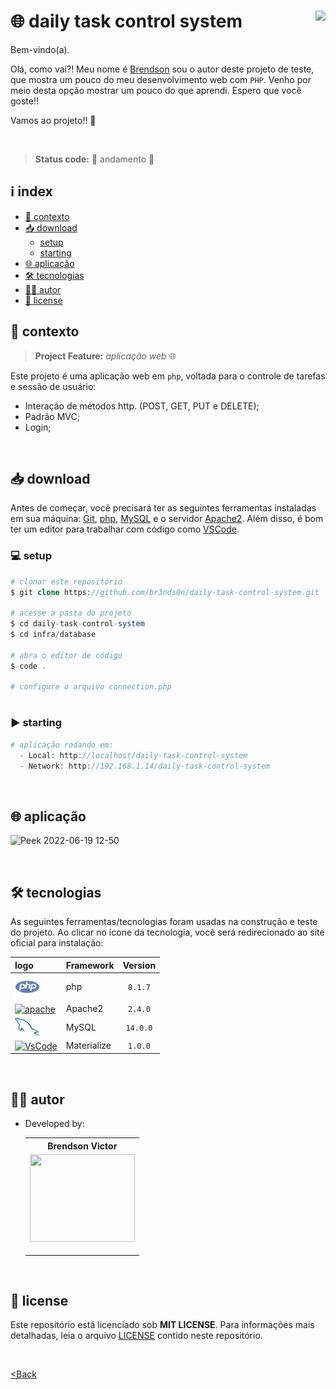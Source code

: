 # 🌐 daily task control system [<img align="right" src="https://img.shields.io/badge/release-v1.0.0-green">](https://github.com/br3nds0n/daily-task-control-system/releases)

Bem-vindo(a).

Olá, como vai?! Meu nome é [Brendson](https://github.com/br3nds0n) sou o autor deste projeto de teste, que mostra um pouco do meu desenvolvimento web com `PHP`. Venho por meio desta opção mostrar um pouco do que aprendi. Espero que você goste!!

Vamos ao projeto!!  🚀

<br>

> <b>Status code:</b>   🚧 andamento 🚧

 ## ℹ index

   * [🧠 contexto](#-contexto)
   * [📥 download](#-download)
     * [setup](#-setup)
     * [starting](#-starting)
   * [🌐 aplicação](#-aplicação)
   * [🛠 tecnologias](#-tecnologias)
   * [✍🏼 autor](#-autor)
   * [📝 license](#-license)


 ## 🧠 contexto
> **Project Feature:**  *aplicação web* 🌐 

 Este projeto é uma aplicação web em `php`, voltada para o controle de tarefas e sessão de usuário:

 * Interação de métodos http. (POST, GET, PUT e DELETE);
 * Padrão MVC;
 * Login;

<br>

## 📥 download

Antes de começar, você precisará ter as seguintes ferramentas instaladas em sua máquina:
[Git](https://git-scm.com), [php](https://www.php.net/), [MySQL](https://www.mysql.com/) e o servidor [Apache2](https://httpd.apache.org/).
Além disso, é bom ter um editor para trabalhar com código como [VSCode](https://code.visualstudio.com/).

### 💻 setup

```php
# clonar este repositório
$ git clone https://github.com/br3nds0n/daily-task-control-system.git

# acesse a pasta do projeto
$ cd daily-task-control-system
$ cd infra/database

# abra o editor de código
$ code .

# configure o arquivo connection.php
```

#

### ▶ starting
```php
# aplicação rodando em:
  - Local: http://localhost/daily-task-control-system
  - Network: http://192.168.1.14/daily-task-control-system
```

<br>

## 🌐 aplicação

![Peek 2022-06-19 12-50]()

<br>

## 🛠 tecnologias

As seguintes ferramentas/tecnologias foram usadas na construção e teste do projeto. Ao clicar no ícone da tecnologia, você será redirecionado ao site oficial para instalação: <br>

| logo               | Framework                  | Version      |
| :----------------- | :------------------------- | :----------: |
| <a href="https://www.php.net/" target="_blank"><img align="center" alt="php" height="40" width="40" src="https://github.com/devicons/devicon/blob/master/icons/php/php-plain.svg"> | php  |  `8.1.7`       |
| <a href="https://httpd.apache.org/" target="_blank"><img align="center" alt="apache" height="30" width="40" src="https://user-images.githubusercontent.com/82064724/168427904-8ca2ff98-2496-45bc-9747-9875009566b5.png"></a> | Apache2  |  `2.4.0`      |
| <a href="https://www.mysql.com/" target="_blank"><img align="center" alt="mysql" height="30" width="40" src="https://github.com/devicons/devicon/blob/master/icons/mysql/mysql-original.svg"></a> | MySQL                    |  `14.0.0`       |
| <a href="https://materializecss.com/" target="_blank"><img align="center" alt="VsCode" height="25" width="35" src="https://user-images.githubusercontent.com/82064724/174488216-b7247c2f-a48e-4233-b0ad-929fd4b28ac5.png"></a> | Materialize | `1.0.0` |
 
<br>
                 
## ✍🏼 autor


<div align=left>

- <table>
 <p>  Developed by:</p>
  <tr align=center>
    <th><strong> Brendson Victor </strong></th>
  </tr>
   <td>
      <a href="https://github.com/br3nds0n">
        <img width="168" height="140" src="https://user-images.githubusercontent.com/82064724/169040996-89502743-78ba-4bf7-a145-ea7818e0157f.jpeg" > <p align="left">
</p></a>
    </td>

</table>
</div>

<div align=left>

<br>
 
## 📝 license

Este repositório está licenciado sob **MIT LICENSE**. Para informações mais detalhadas, leia o arquivo [LICENSE](./LICENSE) contido neste repositório.
                
 <br> 
	
 [<Back](#-daily-task-control-system-)
